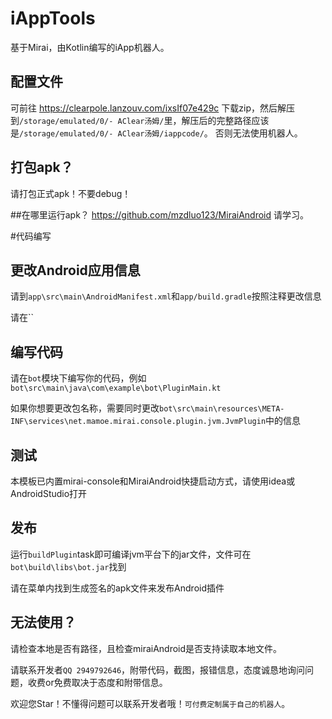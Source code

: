 # iAppTools

基于Mirai，由Kotlin编写的iApp机器人。


## 配置文件
可前往 https://clearpole.lanzouv.com/ixsIf07e429c 下载zip，然后解压到`/storage/emulated/0/- AClear汤姆/`里，解压后的完整路径应该是`/storage/emulated/0/- AClear汤姆/iappcode/`。
否则无法使用机器人。

## 打包apk？
请打包正式apk！不要debug！

##在哪里运行apk？
https://github.com/mzdluo123/MiraiAndroid 请学习。

#代码编写

## 更改Android应用信息

请到`app\src\main\AndroidManifest.xml`和`app/build.gradle`按照注释更改信息

请在``

## 编写代码

请在`bot`模块下编写你的代码，例如`bot\src\main\java\com\example\bot\PluginMain.kt`

如果你想要更改包名称，需要同时更改`bot\src\main\resources\META-INF\services\net.mamoe.mirai.console.plugin.jvm.JvmPlugin`中的信息

## 测试

本模板已内置mirai-console和MiraiAndroid快捷启动方式，请使用idea或AndroidStudio打开

## 发布

运行`buildPlugin`task即可编译jvm平台下的jar文件，文件可在`bot\build\libs\bot.jar`找到

请在菜单内找到生成签名的apk文件来发布Android插件

## 无法使用？

请检查本地是否有路径，且检查miraiAndroid是否支持读取本地文件。

请联系开发者`QQ 2949792646`，附带代码，截图，报错信息，态度诚恳地询问问题，收费or免费取决于态度和附带信息。


欢迎您Star！不懂得问题可以联系开发者哦！`可付费定制属于自己的机器人`。

